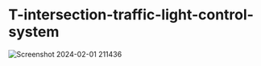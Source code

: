 # T-intersection-traffic-light-control-system
![Screenshot 2024-02-01 211436](https://github.com/Hitesh-K18/T-intersection-traffic-light-control-system/assets/156711207/8994b268-567c-4705-abb4-36541f2e70c3)
